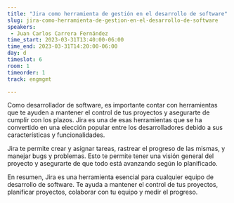 ```yaml
---
title: "Jira como herramienta de gestión en el desarrollo de software"
slug: jira-como-herramienta-de-gestion-en-el-desarrollo-de-software
speakers:
 - Juan Carlos Carrera Fernández
time_start: 2023-03-31T13:40:00-06:00
time_end: 2023-03-31T14:20:00-06:00
day: d
timeslot: 6
room: 1
timeorder: 1
track: engmgmt

---
```


Como desarrollador de software, es importante contar con herramientas que te ayuden a mantener el control de tus proyectos y asegurarte de cumplir con los plazos. Jira es una de esas herramientas que se ha convertido en una elección popular entre los desarrolladores debido a sus características y funcionalidades. 

Jira te permite crear y asignar tareas, rastrear el progreso de las mismas, y manejar bugs y problemas. Esto te permite tener una visión general del proyecto y asegurarte de que todo está avanzando según lo planificado.

En resumen, Jira es una herramienta esencial para cualquier equipo de desarrollo de software. Te ayuda a mantener el control de tus proyectos, planificar proyectos, colaborar con tu equipo y medir el progreso.